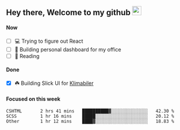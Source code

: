 ## Hey there, Welcome to my github <img src="https://media.giphy.com/media/hvRJCLFzcasrR4ia7z/giphy.gif" width="25px">

#### Now
- [ ] 💻 Trying to figure out React
- [ ] 🚀 Building personal dashboard for my office
- [ ] 📕 Reading

#### Done
- [x] ☘️ Building Slick UI for [Klimabiler](https://klimabiler.dk)
 
 #### Focused on this week
<!--START_SECTION:waka-->

```text
CSHTML       2 hrs 41 mins   ██████████▓░░░░░░░░░░░░░░   42.30 %
SCSS         1 hr 16 mins    █████░░░░░░░░░░░░░░░░░░░░   20.12 %
Other        1 hr 12 mins    ████▓░░░░░░░░░░░░░░░░░░░░   18.83 %
```

<!--END_SECTION:waka-->

